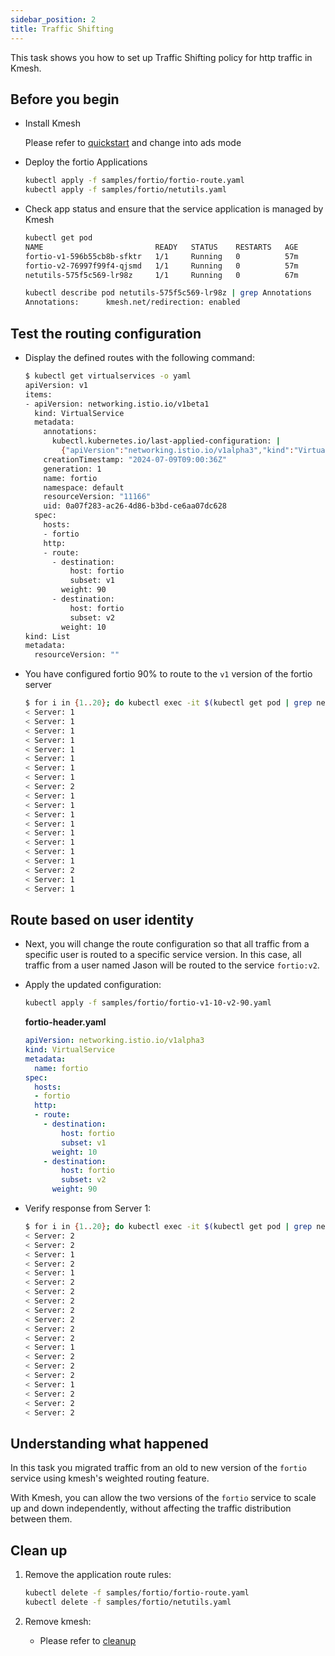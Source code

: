 ```yaml
---
sidebar_position: 2
title: Traffic Shifting
---
```


This task shows you how to set up Traffic Shifting policy for http traffic in Kmesh.

## Before you begin

- Install Kmesh
  
  Please refer to [quickstart](/docs/setup/quick-start.md) and change into ads mode
  
- Deploy the fortio Applications

  ```bash
  kubectl apply -f samples/fortio/fortio-route.yaml
  kubectl apply -f samples/fortio/netutils.yaml
  ```

- Check app status and ensure that the service application is managed by Kmesh

  ```bash
  kubectl get pod 
  NAME                         READY   STATUS    RESTARTS   AGE
  fortio-v1-596b55cb8b-sfktr   1/1     Running   0          57m
  fortio-v2-76997f99f4-qjsmd   1/1     Running   0          57m
  netutils-575f5c569-lr98z     1/1     Running   0          67m
  
  kubectl describe pod netutils-575f5c569-lr98z | grep Annotations
  Annotations:      kmesh.net/redirection: enabled
  ```

## Test the routing configuration

- Display the defined routes with the following command:

  ```bash
  $ kubectl get virtualservices -o yaml
  apiVersion: v1
  items:
  - apiVersion: networking.istio.io/v1beta1
    kind: VirtualService
    metadata:
      annotations:
        kubectl.kubernetes.io/last-applied-configuration: |
          {"apiVersion":"networking.istio.io/v1alpha3","kind":"VirtualService","metadata":{"annotations":{},"name":"fortio","namespace":"default"},"spec":{"hosts":["fortio"],"http":[{"route":[{"destination":{"host":"fortio","subset":"v1"},"weight":90},{"destination":{"host":"fortio","subset":"v2"},"weight":10}]}]}}
      creationTimestamp: "2024-07-09T09:00:36Z"
      generation: 1
      name: fortio
      namespace: default
      resourceVersion: "11166"
      uid: 0a07f283-ac26-4d86-b3bd-ce6aa07dc628
    spec:
      hosts:
      - fortio
      http:
      - route:
        - destination:
            host: fortio
            subset: v1
          weight: 90
        - destination:
            host: fortio
            subset: v2
          weight: 10
  kind: List
  metadata:
    resourceVersion: ""
  ```

- You have configured fortio 90% to route to the `v1` version of the fortio server

  ```bash
  $ for i in {1..20}; do kubectl exec -it $(kubectl get pod | grep netutils | awk '{print $1}') -- curl -v $(kubectl get svc -owide | grep fortio | awk '{print $3}'):80 | grep "Server:"; done
  < Server: 1
  < Server: 1
  < Server: 1
  < Server: 1
  < Server: 1
  < Server: 1
  < Server: 1
  < Server: 1
  < Server: 2
  < Server: 1
  < Server: 1
  < Server: 1
  < Server: 1
  < Server: 1
  < Server: 1
  < Server: 1
  < Server: 1
  < Server: 2
  < Server: 1
  < Server: 1
  ```

## Route based on user identity

- Next, you will change the route configuration so that all traffic from a specific user is routed to a specific service version. In this case, all traffic from a user named Jason will be routed to the service `fortio:v2`.

- Apply the updated configuration:
  ```bash
  kubectl apply -f samples/fortio/fortio-v1-10-v2-90.yaml
  ```

  **fortio-header.yaml**
  ```yaml
  apiVersion: networking.istio.io/v1alpha3
  kind: VirtualService
  metadata:
    name: fortio
  spec:
    hosts:
    - fortio
    http:
    - route:
      - destination:
          host: fortio
          subset: v1
        weight: 10
      - destination:
          host: fortio
          subset: v2
        weight: 90
  ```
  
- Verify response from Server 1:

  ```bash
  $ for i in {1..20}; do kubectl exec -it $(kubectl get pod | grep netutils | awk '{print $1}') -- curl -v $(kubectl get svc -owide | grep fortio | awk '{print $3}'):80 | grep "Server:"; done
  < Server: 2
  < Server: 2
  < Server: 1
  < Server: 2
  < Server: 1
  < Server: 2
  < Server: 2
  < Server: 2
  < Server: 2
  < Server: 2
  < Server: 2
  < Server: 2
  < Server: 1
  < Server: 2
  < Server: 2
  < Server: 2
  < Server: 1
  < Server: 2
  < Server: 2
  < Server: 2
  ```

## Understanding what happened

In this task you migrated traffic from an old to new version of the `fortio` service using kmesh's weighted routing feature.

With Kmesh, you can allow the two versions of the `fortio` service to scale up and down independently, without affecting the traffic distribution between them.

## Clean up

1. Remove the application route rules:

   ```bash
   kubectl delete -f samples/fortio/fortio-route.yaml
   kubectl delete -f samples/fortio/netutils.yaml
   ```

2. Remove kmesh:

   - Please refer to [cleanup](/docs/setup/quick-start.md#clean-up)